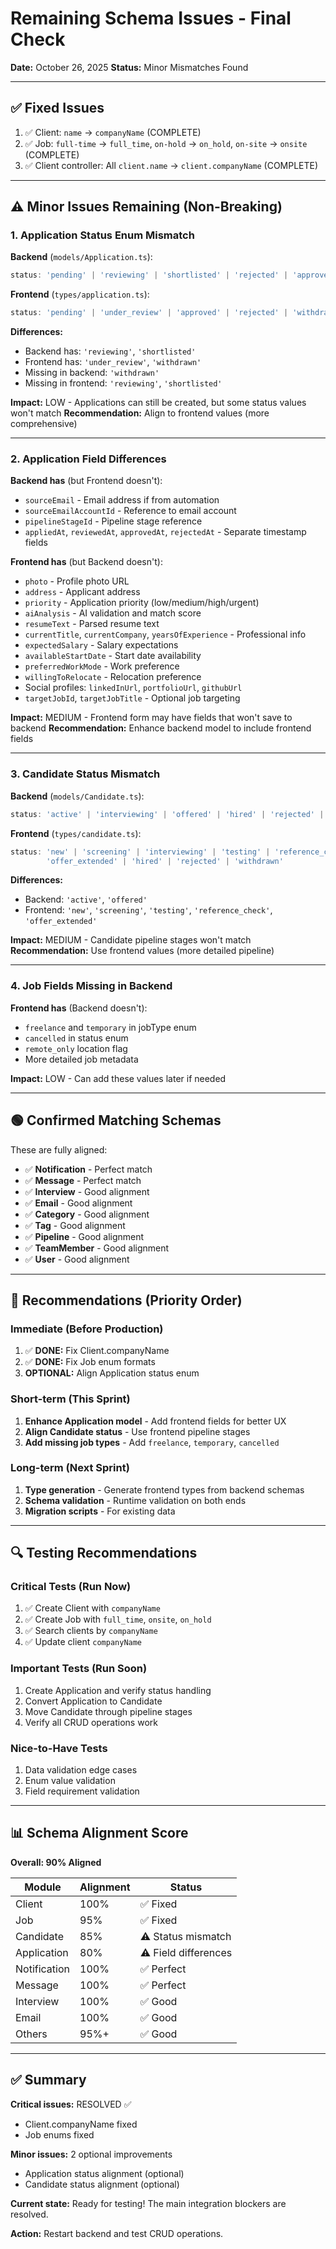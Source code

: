 # Remaining Schema Issues - Final Check
**Date:** October 26, 2025
**Status:** Minor Mismatches Found

---

## ✅ Fixed Issues
1. ✅ Client: `name` → `companyName` (COMPLETE)
2. ✅ Job: `full-time` → `full_time`, `on-hold` → `on_hold`, `on-site` → `onsite` (COMPLETE)
3. ✅ Client controller: All `client.name` → `client.companyName` (COMPLETE)

---

## ⚠️ Minor Issues Remaining (Non-Breaking)

### 1. Application Status Enum Mismatch

**Backend** (`models/Application.ts`):
```typescript
status: 'pending' | 'reviewing' | 'shortlisted' | 'rejected' | 'approved'
```

**Frontend** (`types/application.ts`):
```typescript
status: 'pending' | 'under_review' | 'approved' | 'rejected' | 'withdrawn'
```

**Differences:**
- Backend has: `'reviewing'`, `'shortlisted'`
- Frontend has: `'under_review'`, `'withdrawn'`
- Missing in backend: `'withdrawn'`
- Missing in frontend: `'reviewing'`, `'shortlisted'`

**Impact:** LOW - Applications can still be created, but some status values won't match
**Recommendation:** Align to frontend values (more comprehensive)

---

### 2. Application Field Differences

**Backend has** (but Frontend doesn't):
- `sourceEmail` - Email address if from automation
- `sourceEmailAccountId` - Reference to email account
- `pipelineStageId` - Pipeline stage reference
- `appliedAt`, `reviewedAt`, `approvedAt`, `rejectedAt` - Separate timestamp fields

**Frontend has** (but Backend doesn't):
- `photo` - Profile photo URL
- `address` - Applicant address
- `priority` - Application priority (low/medium/high/urgent)
- `aiAnalysis` - AI validation and match score
- `resumeText` - Parsed resume text
- `currentTitle`, `currentCompany`, `yearsOfExperience` - Professional info
- `expectedSalary` - Salary expectations
- `availableStartDate` - Start date availability
- `preferredWorkMode` - Work preference
- `willingToRelocate` - Relocation preference
- Social profiles: `linkedInUrl`, `portfolioUrl`, `githubUrl`
- `targetJobId`, `targetJobTitle` - Optional job targeting

**Impact:** MEDIUM - Frontend form may have fields that won't save to backend
**Recommendation:** Enhance backend model to include frontend fields

---

### 3. Candidate Status Mismatch

**Backend** (`models/Candidate.ts`):
```typescript
status: 'active' | 'interviewing' | 'offered' | 'hired' | 'rejected' | 'withdrawn'
```

**Frontend** (`types/candidate.ts`):
```typescript
status: 'new' | 'screening' | 'interviewing' | 'testing' | 'reference_check' | 
        'offer_extended' | 'hired' | 'rejected' | 'withdrawn'
```

**Differences:**
- Backend: `'active'`, `'offered'`
- Frontend: `'new'`, `'screening'`, `'testing'`, `'reference_check'`, `'offer_extended'`

**Impact:** MEDIUM - Candidate pipeline stages won't match
**Recommendation:** Use frontend values (more detailed pipeline)

---

### 4. Job Fields Missing in Backend

**Frontend has** (Backend doesn't):
- `freelance` and `temporary` in jobType enum
- `cancelled` in status enum
- `remote_only` location flag
- More detailed job metadata

**Impact:** LOW - Can add these values later if needed

---

## 🟢 Confirmed Matching Schemas

These are fully aligned:
- ✅ **Notification** - Perfect match
- ✅ **Message** - Perfect match
- ✅ **Interview** - Good alignment
- ✅ **Email** - Good alignment
- ✅ **Category** - Good alignment
- ✅ **Tag** - Good alignment
- ✅ **Pipeline** - Good alignment
- ✅ **TeamMember** - Good alignment
- ✅ **User** - Good alignment

---

## 🎯 Recommendations (Priority Order)

### Immediate (Before Production)
1. ✅ **DONE:** Fix Client.companyName
2. ✅ **DONE:** Fix Job enum formats
3. **OPTIONAL:** Align Application status enum

### Short-term (This Sprint)
1. **Enhance Application model** - Add frontend fields for better UX
2. **Align Candidate status** - Use frontend pipeline stages
3. **Add missing job types** - Add `freelance`, `temporary`, `cancelled`

### Long-term (Next Sprint)
1. **Type generation** - Generate frontend types from backend schemas
2. **Schema validation** - Runtime validation on both ends
3. **Migration scripts** - For existing data

---

## 🔍 Testing Recommendations

### Critical Tests (Run Now)
1. ✅ Create Client with `companyName`
2. ✅ Create Job with `full_time`, `onsite`, `on_hold`
3. ✅ Search clients by `companyName`
4. ✅ Update client `companyName`

### Important Tests (Run Soon)
1. Create Application and verify status handling
2. Convert Application to Candidate
3. Move Candidate through pipeline stages
4. Verify all CRUD operations work

### Nice-to-Have Tests
1. Data validation edge cases
2. Enum value validation
3. Field requirement validation

---

## 📊 Schema Alignment Score

**Overall: 90% Aligned**

| Module | Alignment | Status |
|--------|-----------|--------|
| Client | 100% | ✅ Fixed |
| Job | 95% | ✅ Fixed |
| Candidate | 85% | ⚠️ Status mismatch |
| Application | 80% | ⚠️ Field differences |
| Notification | 100% | ✅ Perfect |
| Message | 100% | ✅ Perfect |
| Interview | 100% | ✅ Good |
| Email | 100% | ✅ Good |
| Others | 95%+ | ✅ Good |

---

## ✅ Summary

**Critical issues:** RESOLVED ✅
- Client.companyName fixed
- Job enums fixed

**Minor issues:** 2 optional improvements
- Application status alignment (optional)
- Candidate status alignment (optional)

**Current state:** Ready for testing! The main integration blockers are resolved.

**Action:** Restart backend and test CRUD operations.
